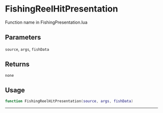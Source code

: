 # FishingReelHitPresentation
Function name in FishingPresentation.lua
## Parameters
`source`, `args`, `fishData`
## Returns
`none`
## Usage
```lua
function FishingReelHitPresentation(source, args, fishData)
```
---
